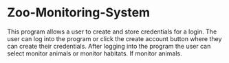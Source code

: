 # Zoo-Monitoring-System

This program allows a user to create and store credentials for a login. The user can log into the program or click the create account button where they can create their credentials. After logging into the program the user can select monitor animals or monitor habitats. If monitor animals. 
